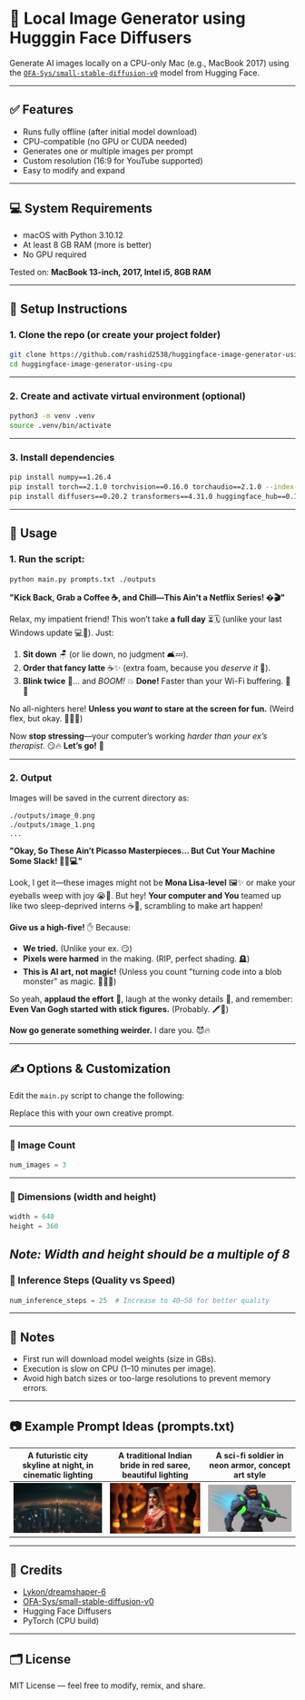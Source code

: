 # 🔮 Local Image Generator using Hugggin Face Diffusers

Generate AI images locally on a CPU-only Mac (e.g., MacBook 2017) using the [`OFA-Sys/small-stable-diffusion-v0`](https://huggingface.co/OFA-Sys/small-stable-diffusion-v0) model from Hugging Face.

---

## ✅ Features

- Runs fully offline (after initial model download)
- CPU-compatible (no GPU or CUDA needed)
- Generates one or multiple images per prompt
- Custom resolution (16:9 for YouTube supported)
- Easy to modify and expand

---

## 💻 System Requirements

- macOS with Python 3.10.12
- At least 8 GB RAM (more is better)
- No GPU required

Tested on: **MacBook 13-inch, 2017, Intel i5, 8GB RAM**

---

## 🧪 Setup Instructions

### 1. Clone the repo (or create your project folder)
```bash
git clone https://github.com/rashid2538/huggingface-image-generator-using-cpu
cd huggingface-image-generator-using-cpu
```

---

### 2. Create and activate virtual environment (optional)

```bash
python3 -m venv .venv
source .venv/bin/activate
```

---

### 3. Install dependencies

```bash
pip install numpy==1.26.4
pip install torch==2.1.0 torchvision==0.16.0 torchaudio==2.1.0 --index-url https://download.pytorch.org/whl/cpu
pip install diffusers==0.20.2 transformers==4.31.0 huggingface_hub==0.17.3 accelerate==0.21.0 safetensors
```

---

## 🚀 Usage

### 1. Run the script:

```bash
python main.py prompts.txt ./outputs
```

**"Kick Back, Grab a Coffee ☕, and Chill—This Ain’t a Netflix Series! �🎬"**  

Relax, my impatient friend! This won’t take **a full day** ⏳🗓️ (unlike your last Windows update 💻😤). Just:  

1. **Sit down** 🪑 (or lie down, no judgment 🛋️💤).  
2. **Order that fancy latte** ☕✨ (extra foam, because you *deserve it* 💅).  
3. **Blink twice** 👀… and *BOOM!* 💥 **Done!** Faster than your Wi-Fi buffering. 📶🐢  

No all-nighters here! **Unless you *want* to stare at the screen for fun.** (Weird flex, but okay. 🤷‍♂️😂)

Now **stop stressing**—your computer’s working *harder than your ex’s therapist*. 😏🔥 **Let’s go!** 🚀

---

### 2. Output

Images will be saved in the current directory as:

```
./outputs/image_0.png
./outputs/image_1.png
...
```

**"Okay, So These Ain’t Picasso Masterpieces… But Cut Your Machine Some Slack! 🎨🤖💻"**  

Look, I get it—these images might not be **Mona Lisa-level** 🖼️✨ or make your eyeballs weep with joy 😭🎨. But hey! **Your computer and You** teamed up like two sleep-deprived interns ☕👾, scrambling to make art happen!

**Give us a high-five!** ✋ Because:  
- **We tried.** (Unlike your ex. 😏)
- **Pixels were harmed** in the making. (RIP, perfect shading. 🪦)
- **This is AI art, not magic!** (Unless you count "turning code into a blob monster" as magic. 🧙‍♂️👾)

So yeah, **applaud the effort** 👏, laugh at the wonky details 🤪, and remember: **Even Van Gogh started with stick figures.** (Probably. 🖍️🌻)

**Now go generate something weirder.** I dare you. 😈🔥

---

## ✍️ Options & Customization

Edit the `main.py` script to change the following:

Replace this with your own creative prompt.

---

### 🔹 Image Count

```python
num_images = 3
```

---

### 🔹 Dimensions (width and height)

```python
width = 640
height = 360
```

*Note: Width and height should be a multiple of 8*
---

### 🔹 Inference Steps (Quality vs Speed)

```python
num_inference_steps = 25  # Increase to 40–50 for better quality
```

---

## 🧠 Notes

* First run will download model weights (size in GBs).
* Execution is slow on CPU (1–10 minutes per image).
* Avoid high batch sizes or too-large resolutions to prevent memory errors.

---

## 📷 Example Prompt Ideas (prompts.txt)

| A futuristic city skyline at night, in cinematic lighting | A traditional Indian bride in red saree, beautiful lighting | A sci-fi soldier in neon armor, concept art style |
|---|---|---|
| ![A futuristic city skyline at night, in cinematic lighting](https://github.com/rashid2538/huggingface-image-generator-using-cpu/blob/main/outputs/image_0.png?raw=true) | ![A traditional Indian bride in red saree, beautiful lighting](https://github.com/rashid2538/huggingface-image-generator-using-cpu/blob/main/outputs/image_1.png?raw=true) | ![A sci-fi soldier in neon armor, concept art style](https://github.com/rashid2538/huggingface-image-generator-using-cpu/blob/main/outputs/image_2.png?raw=true) |

---

## 🧰 Credits

* [Lykon/dreamshaper-6](https://huggingface.co/Lykon/dreamshaper-6)
* [OFA-Sys/small-stable-diffusion-v0](https://huggingface.co/OFA-Sys/small-stable-diffusion-v0)
* Hugging Face Diffusers
* PyTorch (CPU build)

---

## 🗂 License

MIT License — feel free to modify, remix, and share.
